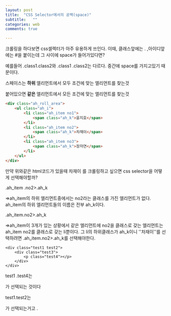 ```yaml
---
layout: post
title:  "CSS Selector에서의 공백(space)"
subtitle:   ""
categories: web
comments: true

---
```


크롤링을 하다보면 css셀렉터가 아주 유용하게 쓰인다. 이때, 클래스앞에는 . ,아이디앞에는 #을 붙이는데 그 사이에 space가 들어가있다면?

예를들어 .class1.class2와 .class1 .class2는 다르다. 중간에 space를 가지고있기 때문이다.



스페이스는 **하위** 엘리먼트에서 모두 조건에 맞는 엘리먼트를 찾는것

붙어있으면 **같은** 엘리먼트에서 모든 조건에 맞는 엘리먼트를 찾는것

~~~html
<div class="ah_roll_area">
	<ul class="ah_i">
		<li class="ah_item no1">
			<span class="ah_k">윤지호</span>
		</li>
		<li class="ah_item no2">
			<span class="ah_k">차재이</span>
		</li>
		<li class="ah_item no3">
			<span class="ah_k">장자연</span>
		</li>
	</ul>
</div>
~~~

만약 위와같은 html코드가 있을때 차재이 를 크롤링하고 싶으면 css selector을 어떻게 선택해야할까?



.ah_item .no2>.ah_k

=>ah_item의 하위 엘리먼트중에서는 no2라는 클래스를 가진 엘리먼트가 없다. ah_item의 하위 엘리먼트들의 이름은 전부 ah_k이다.

.ah_item.no2>.ah_k

=>ah_item이 3개가 있는 상황에서 같은 엘리먼트에 no2을 클래스로 갖는 엘리먼트는 ah_item no2를 클래스로 갖는 li뿐이다. 그 li의 하위클래스가 ah_k이니 ''차재이''를 선택하려면 .ah_item.no2>.ah_k를 선택해야한다.



~~~
<div class="test1 test2">
	<div class="test3">
		<p class="test4"></p>
	</div>
</div>
~~~

test1 .test4는 <p class="test4">가 선택되는 것이다

test1.test2는 <div class="test1 test2">가 선택되는거고 .

